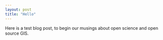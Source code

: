 ```yaml
---
layout: post
title: "Hello"
---
```


Here is a test blog post, to begin our musings about open science and open source GIS.
